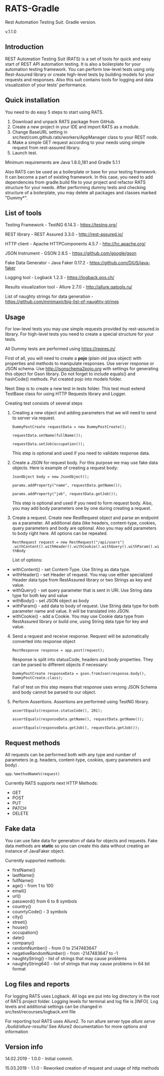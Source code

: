 # RATS-Gradle
Rest Automation Testing Suit. Gradle version.

v.1.1.0

## Introduction

REST Automation Testing Suit (RATS) is a set of tools for quick and easy start of REST API automation testing. It is also a boilerplate for your automation testing framework. You can perform low-level tests using only Rest-Assured library or create high-level tests by building models for your requests and responses. Also this suit contains tools for logging and data visualization of your tests' performance.

## Quick installation
You need to do easy 5 steps to start using RATS.

1.  Download and unpack RATS package from GitHub.
2.  Create a new project in your IDE and import RATS as a module.
3.  Change BaseURL setting in src/test/com.github.rats/workers/AppManager class to your REST node.
4.  Make a simple GET request according to your needs using simple request from rest-assured library.
5.  Launch test.

Minimum requirements are Java 1.8.0_181 and Gradle 5.1.1

Also RATS can be used as a boilerplate or base for your testing framework. It can become a part of existing framework.
In this case, you need to add dependencies from gradle.build file to your project and refactor RATS structure for your needs.
After performing dummy tests and checking structure of a boilerplate, you may delete all packages and classes marked "Dummy*".

## List of tools
Testing Framework - TestNG 6.14.3 - https://testng.org/

REST library - REST Assured 3.3.0 - http://rest-assured.io/

HTTP client - Apache HTTPComponents 4.5.7 - http://hc.apache.org/

JSON Instrument - GSON 2.8.5 - https://github.com/google/gson

Fake Data Generator - Java Faker 0.17.2 - https://github.com/DiUS/java-faker

Logging tool - Logback 1.2.3 - https://logback.qos.ch/

Results visualization tool - Allure 2.7.0 - http://allure.qatools.ru/

List of naughty strings for data generation - https://github.com/minimaxir/big-list-of-naughty-strings

## Usage
For low-level tests you may use simple requests provided by rest-assured.io library.
For high-level tests you need to create a special structure for your tests.

All Dummy tests are performed using https://reqres.in/

First of all, you will need to create a **pojo** (plain old java object) with properties and methods to manipulate responses. Use server response or JSON schema. Use http://jsonschema2pojo.org with settings for generating this object for Gson library. Do not forget to include equals() and hashCode() methods. Put created pojo into models folder.

Next Step is to create a new test in tests folder. This test must extend TestBase class for using HTTP Requests library and Logger.

Creating test consists of several steps

 1. Creating a new object and adding parameters that we will need to send to server via request.

	``DummyPostCreate requestData = new DummyPostCreate(); ``

	``requestData.setName(fullName());``

	``requestData.setJob(occupation()); ``

	This step is optional and used if you need to validate response data.

2. Create a JSON for request body.
For this purpose we may use fake data objects.
Here is example of creating a request body:

	``JsonObject body = new JsonObject();``

	``params.addProperty("name", requestData.getName());``

	``params.addProperty("job", requestData.getJob()); ``

	This step is optional and used if you need to form request body. Also, you may add body parameters one by one during creating a request.

 3. Create a request.
 Create new RestRequest object and parse an endpoint as a parameter. All additional data (like headers, content-type, cookies, query parameters and body are optional. Also you may add parameters to body right here. All options can be repeated.

	``RestRequest request = new RestRequest("/api/users")
	.withContent().withHeader().withCookie().withQuery().withParam().withBody``

	List of options:

 - withContent() - set Content-Type. Use String as data type.
 - withHeader() - set Header of request. You may use either specialized Header data type from RestAssured library or  two Strings as key and value.
 - withQuery() - set query parameter that is sent in URI. Use String data type for both key and value
 - withBody() - set JSON object as body
 - withParam() - add data to body of request. Use String data type for both parameter name and value. It will be translated into JSON.
 - withCookie() - add a Cookie. You may use Cookie data type from RestAssured library or build one, using String data type for key and value.

 4. Send a request and receive response.
 Request will be automatically converted into response object

	 ``RestResponse response = app.post(request);``

	 Response is split into statusCode, headers and body properties. They can be parsed to different objects if necessary:

	``DummyPostCreate responseData = gson.fromJson(response.body(), DummyPostCreate.class);  ``

	Fail of test on this step means that response uses wrong JSON Schema and body cannot be parsed to our object.

 5. Perform Assertions.
 Assertions are performed using TestNG library.

	``assertEquals(response.statusCode(), 201);``

	``assertEquals(responseData.getName(), requestData.getName());``

	``assertEquals(responseData.getJob(), requestData.getJob());``


## Request methods
All requests can be performed both with any type and number of parameters (e.g. headers, content-type, cookies, query parameters and body) .

``app.%methodName%(request)``

Currently RATS supports next HTTP Methods:

 - GET
 - POST
 - PUT
 - PATCH
 - DELETE

## Fake data
You can use fake data for generation of data for objects and requests. Fake data methods are **static** so you can create this data without creating an instance of JavaFaker object.

Currently supported methods:

 - firstName()
 - lastName()
 - fullName()
 - age() - from 1 to 100
 - email()
 - url()
 - password() from 6 to 8 symbols
 - country()
 - counrtyCode() - 3 symbols
 - city()
 - street()
 - house()
 - occupation()
 - date()
 - company()
 - randomNumber() - from 0 to 2147483647
 - negativeRandomNumber() - from -2147483647 to -1
 - naughtyString() - list of strings that may cause problems
 - naughtyString64() - list of strings that may cause problems in 64 bit format

## Log files and reports
For logging RATS uses Logback. All logs are put into log directory in the root of RATS project folder. Logging levels for terminal and log file is [INFO]. Log levels and additional settings can be changed in src/test/recourses/logback.xml file

For reporting tool RATS uses Allure2. To run allure server type
*allure serve ./build/allure-results/*
See Allure2 documentation for more options and information

## Version info
14.02.2019 - 1.0.0 - Initial commit.

15.03.2019 - 1.1.0 - Reworked creation of request and usage of http methods
